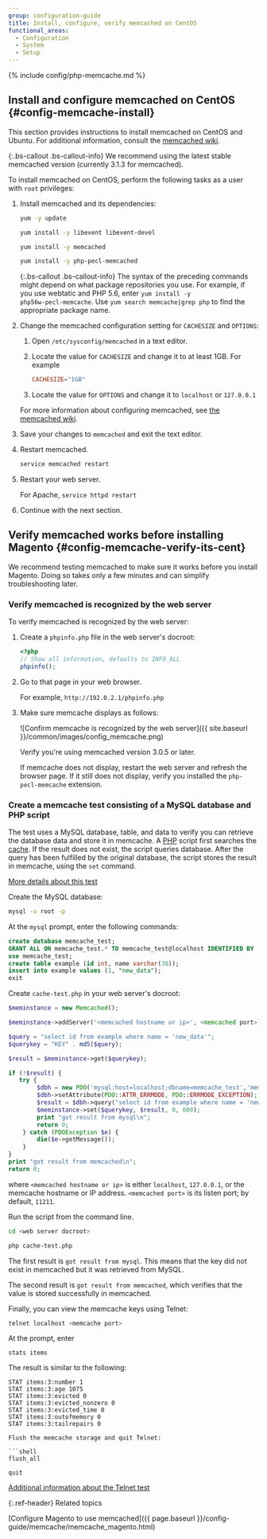 ```yaml
---
group: configuration-guide
title: Install, configure, verify memcached on CentOS
functional_areas:
  - Configuration
  - System
  - Setup
---
```


{% include config/php-memcache.md %}

## Install and configure memcached on CentOS {#config-memcache-install}

This section provides instructions to install memcached on CentOS and Ubuntu. For additional information, consult the [memcached wiki](https://github.com/memcached/old-wiki).

{:.bs-callout .bs-callout-info}
We recommend using the latest stable memcached version (currently 3.1.3 for memcached).

To install memcached on CentOS, perform the following tasks as a user with `root` privileges:

1. Install memcached and its dependencies:

   ```bash
   yum -y update
   ```

   ```bash
   yum install -y libevent libevent-devel
   ```

   ```bash
   yum install -y memcached
   ```

   ```bash
   yum install -y php-pecl-memcached
   ```

   {:.bs-callout .bs-callout-info}
   The syntax of the preceding commands might depend on what package repositories you use. For example, if you use webtatic and PHP 5.6, enter <code>yum install -y php56w-pecl-memcache</code>. Use `yum search memcache|grep php` to find the appropriate package name.

1. Change the memcached configuration setting for `CACHESIZE` and `OPTIONS`:

   1. Open `/etc/sysconfig/memcached` in a text editor.
   1. Locate the value for `CACHESIZE` and change it to at least 1GB. For example

      ```conf
      CACHESIZE="1GB"
      ```

   1. Locate the value for `OPTIONS` and change it to `localhost` or `127.0.0.1`

   For more information about configuring memcached, see [the memcached wiki](https://code.google.com/p/memcached/wiki/NewConfiguringServer).

1. Save your changes to `memcached` and exit the text editor.
1. Restart memcached.

   ```bash
   service memcached restart
   ```

1. Restart your web server.

   For Apache, `service httpd restart`

1. Continue with the next section.

## Verify memcached works before installing Magento {#config-memcache-verify-its-cent}

We recommend testing memcached to make sure it works before you install Magento. Doing so takes only a few minutes and can simplify troubleshooting later.

### Verify memcached is recognized by the web server

To verify memcached is recognized by the web server:

1. Create a `phpinfo.php` file in the web server's docroot:

   ```php
   <?php
   // Show all information, defaults to INFO_ALL
   phpinfo();
   ```

1. Go to that page in your web browser.

   For example, `http://192.0.2.1/phpinfo.php`

1. Make sure memcache displays as follows:

   ![Confirm memcache is recognized by the web server]({{ site.baseurl }}/common/images/config_memcache.png)

   Verify you're using memcached version 3.0.5 or later.

   If memcache does not display, restart the web server and refresh the browser page. If it still does not display, verify you installed the `php-pecl-memcache` extension.

### Create a memcache test consisting of a MySQL database and PHP script

The test uses a MySQL database, table, and data to verify you can retrieve the database data and store it in memcache. A [PHP](https://glossary.magento.com/php) script first searches the [cache](https://glossary.magento.com/cache). If the result does not exist, the script queries database. After the query has been fulfilled by the original database, the script stores the result in memcache, using the `set` command.

[More details about this test](https://www.digitalocean.com/community/tutorials/how-to-install-and-use-memcache-on-ubuntu-12-04)

Create the MySQL database:

```bash
mysql -u root -p
```

At the `mysql` prompt, enter the following commands:

```sql
create database memcache_test;
GRANT ALL ON memcache_test.* TO memcache_test@localhost IDENTIFIED BY 'memcache_test';
use memcache_test;
create table example (id int, name varchar(30));
insert into example values (1, "new_data");
exit
```

Create `cache-test.php` in your web server's docroot:

```php
$meminstance = new Memcached();

$meminstance->addServer('<memcached hostname or ip>', <memcached port>);

$query = "select id from example where name = 'new_data'";
$querykey = "KEY" . md5($query);

$result = $meminstance->get($querykey);

if (!$result) {
   try {
        $dbh = new PDO('mysql:host=localhost;dbname=memcache_test','memcache_test','memcache_test');
        $dbh->setAttribute(PDO::ATTR_ERRMODE, PDO::ERRMODE_EXCEPTION);
        $result = $dbh->query("select id from example where name = 'new_data'")->fetch();
        $meminstance->set($querykey, $result, 0, 600);
        print "got result from mysql\n";
        return 0;
    } catch (PDOException $e) {
        die($e->getMessage());
    }
}
print "got result from memcached\n";
return 0;
```

where `<memcached hostname or ip>` is either `localhost`, `127.0.0.1`, or the memcache hostname or IP address. `<memcached port>` is its listen port; by default, `11211`.

Run the script from the command line.

```bash
cd <web server docroot>
```

```bash
php cache-test.php
```

The first result is `got result from mysql`. This means that the key did not exist in memcached but it was retrieved from MySQL.

The second result is `got result from memcached`, which verifies that the value is stored successfully in memcached.

Finally, you can view the memcache keys using Telnet:

```bash
telnet localhost <memcache port>
```

At the prompt, enter

```shell
stats items
```

The result is similar to the following:

```terminal
STAT items:3:number 1
STAT items:3:age 1075
STAT items:3:evicted 0
STAT items:3:evicted_nonzero 0
STAT items:3:evicted_time 0
STAT items:3:outofmemory 0
STAT items:3:tailrepairs 0

Flush the memcache storage and quit Telnet:

```shell
flush_all
```

```shell
quit
```

[Additional information about the Telnet test](http://www.darkcoding.net/software/memcached-list-all-keys/)

{:.ref-header}
Related topics

[Configure Magento to use memcached]({{ page.baseurl }}/config-guide/memcache/memcache_magento.html)
